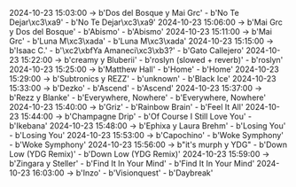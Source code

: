 2024-10-23 15:03:00 -> b'Dos del Bosque y Mai Grc' - b'No Te Dejar\xc3\xa9' - b'No Te Dejar\xc3\xa9'
2024-10-23 15:06:00 -> b'Mai Grc y Dos del Bosque' - b'Abismo' - b'Abismo'
2024-10-23 15:11:00 -> b'Mai Grc' - b'Luna M\xc3\xada' - b'Luna M\xc3\xada'
2024-10-23 15:15:00 -> b'Isaac C.' - b'\xc2\xbfYa Amaneci\xc3\xb3?' - b'Gato Callejero'
2024-10-23 15:22:00 -> b'creamy y Bluberii' - b'roslyn (slowed + reverb)' - b'roslyn'
2024-10-23 15:25:00 -> b'Matthew Hall' - b'Home' - b'Home'
2024-10-23 15:29:00 -> b'Subtronics y REZZ' - b'unknown' - b'Black Ice'
2024-10-23 15:33:00 -> b'Dezko' - b'Ascend' - b'Ascend'
2024-10-23 15:37:00 -> b'Rezz y Blanke' - b'Everywhere, Nowhere' - b'Everywhere, Nowhere'
2024-10-23 15:40:00 -> b'Griz' - b'Rainbow Brain' - b'Feel It All'
2024-10-23 15:44:00 -> b'Champagne Drip' - b'Of Course I Still Love You' - b'Ikebana'
2024-10-23 15:48:00 -> b'Ephixa y Laura Brehm' - b'Losing You' - b'Losing You'
2024-10-23 15:53:00 -> b'Capochino' - b'Woke Symphony' - b'Woke Symphony'
2024-10-23 15:56:00 -> b"it's murph y YDG" - b'Down Low (YDG Remix)' - b'Down Low (YDG Remix)'
2024-10-23 15:59:00 -> b'Zingara y Steller' - b'Find It In Your Mind' - b'Find It In Your Mind'
2024-10-23 16:03:00 -> b'Inzo' - b'Visionquest' - b'Daybreak'
